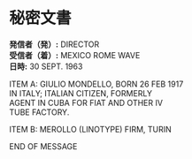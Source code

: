 # 秘密文書

**発信者（発）:** DIRECTOR  
**受信者（着）:** MEXICO ROME WAVE  
**日時:** 30 SEPT. 1963

ITEM A: GIULIO MONDELLO, BORN 26 FEB 1917  
IN ITALY; ITALIAN CITIZEN, FORMERLY  
AGENT IN CUBA FOR FIAT AND OTHER IV  
TUBE FACTORY.  

ITEM B: MEROLLO (LINOTYPE) FIRM, TURIN  

END OF MESSAGE